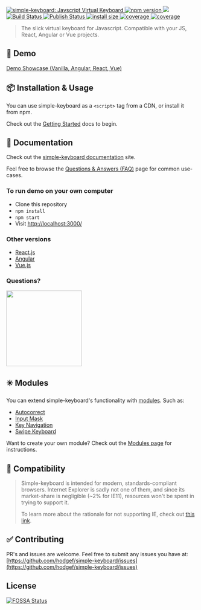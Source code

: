 <p>
  <a href="https://simple-keyboard.com/demo">
	<img alt="simple-keyboard: Javscript Virtual Keyboard" src="https://i.imgur.com/Po6659n.gif">
  </a>
	
  <a href="https://www.npmjs.com/package/simple-keyboard">
    <img src="https://badgen.net/npm/v/simple-keyboard?color=blue" alt="npm version">
  </a>
<a href="https://app.fossa.com/projects/git%2Bgithub.com%2Fhodgef%2Fsimple-keyboard?ref=badge_shield" alt="FOSSA Status"><img src="https://app.fossa.com/api/projects/git%2Bgithub.com%2Fhodgef%2Fsimple-keyboard.svg?type=shield"/></a>

  <a href="https://github.com/hodgef/simple-keyboard/actions">
     <img alt="Build Status" src="https://github.com/hodgef/simple-keyboard/workflows/Build/badge.svg?color=green" />
  </a>
  
  <a href="https://github.com/hodgef/simple-keyboard/actions">
     <img alt="Publish Status" src="https://github.com/hodgef/simple-keyboard/workflows/Publish/badge.svg?color=green" />
  </a>

  <a href="https://bundlephobia.com/result?p=simple-keyboard">
    <img src="https://badgen.net/bundlephobia/minzip/simple-keyboard/?color=green" alt="install size">
  </a>
  
  <a href="https://david-dm.org/hodgef/simple-keyboard">
    <img src="https://badgen.net/david/dep/hodgef/simple-keyboard" alt="coverage">
  </a>

  <a href="https://codecov.io/gh/hodgef/simple-keyboard">
    <img src="https://badgen.net/codecov/c/github/hodgef/simple-keyboard" alt="coverage">
  </a>
</p>

<blockquote>The slick virtual keyboard for Javascript. Compatible with your JS, React, Angular or Vue projects.</blockquote>

## 🚀 Demo
[Demo Showcase (Vanilla, Angular, React, Vue)](https://simple-keyboard.com/demo)

## 📦 Installation & Usage
You can use simple-keyboard as a `<script>` tag from a CDN, or install it from npm.
  
Check out the [Getting Started](https://simple-keyboard.com/getting-started) docs to begin.

## 📖 Documentation
Check out the [simple-keyboard documentation](https://simple-keyboard.com/documentation) site.

Feel free to browse the [Questions & Answers (FAQ)](https://simple-keyboard.com/qa-use-cases/) page for common use-cases.


### To run demo on your own computer

* Clone this repository
* `npm install`
* `npm start`
* Visit [http://localhost:3000/](http://localhost:3000/)

### Other versions

* [React.js](https://github.com/hodgef/react-simple-keyboard)
* [Angular](https://simple-keyboard.com/demo)
* [Vue.js](https://simple-keyboard.com/demo)

### Questions?

<a href="http://franciscohodge.com/simple-keyboard/chat/join" title="Join our Discord chat" target="_blank"><img src="https://franciscohodge.com/project-pages/simple-keyboard/images/discord.png" align="center" width="200"></a>

## ✳️ Modules

You can extend simple-keyboard's functionality with [modules](https://franciscohodge.com/projects/simple-keyboard/modules/). Such as:

* [Autocorrect](https://franciscohodge.com/projects/simple-keyboard/demo-showcase/module-autocorrect/)
* [Input Mask](https://franciscohodge.com/projects/simple-keyboard/demo-showcase/module-input-mask/)
* [Key Navigation](https://franciscohodge.com/projects/simple-keyboard/demo-showcase/module-key-navigation/)
* [Swipe Keyboard](https://franciscohodge.com/projects/simple-keyboard/demo-showcase/module-swipe-keyboard/)

Want to create your own module? Check out the [Modules page](https://franciscohodge.com/projects/simple-keyboard/modules/) for instructions.

## 🎯 Compatibility

> Simple-keyboard is intended for modern, standards-compliant browsers.
> Internet Explorer is sadly not one of them, and since its market-share is negligible (~2% for IE11), resources won't be spent in trying to support it.
>
> To learn more about the rationale for not supporting IE, check out [this link](https://techcommunity.microsoft.com/t5/Windows-IT-Pro-Blog/The-perils-of-using-Internet-Explorer-as-your-default-browser/ba-p/331732).

## ✅ Contributing

PR's and issues are welcome. Feel free to submit any issues you have at:
[https://github.com/hodgef/simple-keyboard/issues](https://github.com/hodgef/simple-keyboard/issues)


## License
[![FOSSA Status](https://app.fossa.com/api/projects/git%2Bgithub.com%2Fhodgef%2Fsimple-keyboard.svg?type=large)](https://app.fossa.com/projects/git%2Bgithub.com%2Fhodgef%2Fsimple-keyboard?ref=badge_large)
